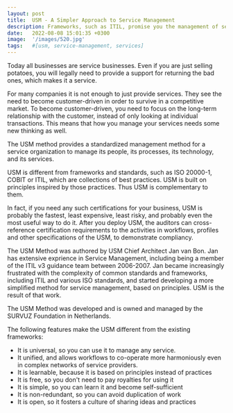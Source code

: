 ```yaml
---
layout: post
title:  USM - A Simpler Approach to Service Management
description: Frameworks, such as ITIL, promise you the management of services. This is not sufficient to make your organization customer-driven. New, more simplified ways for approaching service management are emerging.
date:   2022-08-08 15:01:35 +0300
image:  '/images/520.jpg'
tags:   #[usm, service-management, services]
---
```


Today all businesses are service businesses. Even if you are just selling potatoes, you will legally need to provide a support for returning the bad ones, which makes it a service.

For many companies it is not enough to just provide services. They see the need to become customer-driven in order to survive in a competitive market. To become customer-driven, you need to focus on the long-term relationship with the customer, instead of only looking at individual transactions. This means that how you manage your services needs some new thinking as well.

The USM method provides a standardized management method for a service organization to manage its people, its processes, its technology, and its services.

USM is different from frameworks and standards, such as ISO 20000-1, COBIT or ITIL, which are collections of best practices. USM is built on principles inspired by those practices. Thus USM is complementary to them.

In fact, if you need any such certifications for your business, USM is probably the fastest, least expensive, least risky, and probably even the most useful way to do it. After you deploy USM, the auditors can cross-reference certification requirements to the activities in workflows, profiles and other specifications of the USM, to demonstrate compliancy.

The USM Method was authored by USM Chief Architect Jan van Bon. Jan has extensive exprience in Service Management, including being a member of the ITIL v3 guidance team between 2006-2007. Jan became increasingly frustrated with the complexity of common standards and frameworks, including ITIL and various ISO standards, and started developing a more simplified method for service management, based on principles. USM is the result of that work.

The USM Method was developed and is owned and managed by the SURVUZ Foundation in Netherlands.

The following features make the USM different from the existing frameworks:
* It is universal, so you can use it to manage any service.
* It unified, and allows workflows to co-operate more harmoniously even in complex networks of service providers.
* It is learnable, because it is based on principles instead of practices
* It is free, so you don't need to pay royalties for using it
* It is simple, so you can learn it and become self-sufficient
* It is non-redundant, so you can avoid duplication of work
* It is open, so it fosters a culture of sharing ideas and practices
